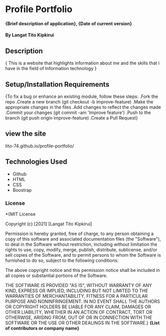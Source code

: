 # Profile Portfolio
#### {Brief description of application}, {Date of current version}
#### By **Langat Tito Kipkirui**
## Description
{
    This is a website that highlights information about me and the skills that i have in the field of Information technology
 }
## Setup/Installation Requirements

{To fix a bug or enhance an existing module, follow these steps: .Fork the repo .Create a new branch (git checkout -b improve-feature) .Make the appropriate changes in the files .Add changes to reflect the changes made .Commit your changes (git commit -am 'Improve feature') .Push to the branch (git push origin improve-feature) .Create a Pull Request}
## view the site 
tito-74.github.io/profile-portfolio/
## Technologies Used
* Github 
* HTML
* CSS 
* Boostrap 

### License
*{MIT License

Copyright (c) [2021] [Langat Tito Kipkirui]

Permission is hereby granted, free of charge, to any person obtaining a copy
of this software and associated documentation files (the "Software"), to deal
in the Software without restriction, including without limitation the rights
to use, copy, modify, merge, publish, distribute, sublicense, and/or sell
copies of the Software, and to permit persons to whom the Software is
furnished to do so, subject to the following conditions:

The above copyright notice and this permission notice shall be included in all
copies or substantial portions of the Software.

THE SOFTWARE IS PROVIDED "AS IS", WITHOUT WARRANTY OF ANY KIND, EXPRESS OR
IMPLIED, INCLUDING BUT NOT LIMITED TO THE WARRANTIES OF MERCHANTABILITY,
FITNESS FOR A PARTICULAR PURPOSE AND NONINFRINGEMENT. IN NO EVENT SHALL THE
AUTHORS OR COPYRIGHT HOLDERS BE LIABLE FOR ANY CLAIM, DAMAGES OR OTHER
LIABILITY, WHETHER IN AN ACTION OF CONTRACT, TORT OR OTHERWISE, ARISING FROM,
OUT OF OR IN CONNECTION WITH THE SOFTWARE OR THE USE OR OTHER DEALINGS IN THE
SOFTWARE.} **{List of contributors or company name}**